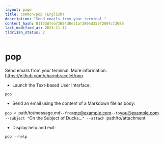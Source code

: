 ```yaml
---
layout: page
title: common/pop (English)
description: "Send emails from your terminal."
content_hash: 81133dfeb73654d8e21af3806d355f2804cf2685
last_modified_at: 2023-11-12
tldri18n_status: 2
---
```

# pop

Send emails from your terminal.
More information: <https://github.com/charmbracelet/pop>.

- Launch the Text-based User Interface:

`pop`

- Send an email using the content of a Markdown file as body:

`pop < `<span class="tldr-var badge badge-pill bg-dark-lm bg-white-dm text-white-lm text-dark-dm font-weight-bold">path/to/message.md</span>` --from `<span class="tldr-var badge badge-pill bg-dark-lm bg-white-dm text-white-lm text-dark-dm font-weight-bold">me@example.com</span>` --to `<span class="tldr-var badge badge-pill bg-dark-lm bg-white-dm text-white-lm text-dark-dm font-weight-bold">you@example.com</span>` --subject "`<span class="tldr-var badge badge-pill bg-dark-lm bg-white-dm text-white-lm text-dark-dm font-weight-bold">On the Subject of Ducks...</span>`" --attach `<span class="tldr-var badge badge-pill bg-dark-lm bg-white-dm text-white-lm text-dark-dm font-weight-bold">path/to/attachment</span>

- Display help and exit:

`pop --help`

